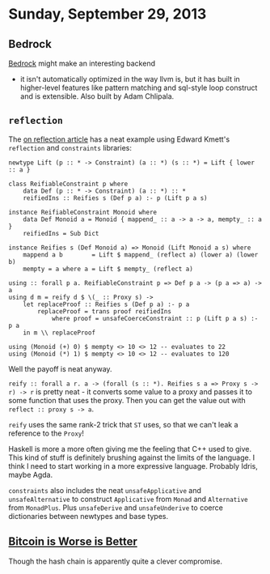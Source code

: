 # Sunday, September 29, 2013

## Bedrock

[Bedrock](http://plv.csail.mit.edu/bedrock/) might make an interesting backend
- it isn't automatically optimized in the way llvm is, but it has built in
higher-level features like pattern matching and sql-style loop construct and is
extensible. Also built by Adam Chlipala.

## `reflection`

The [on reflection
article](https://www.fpcomplete.com/user/thoughtpolice/using-reflection) has a
neat example using Edward Kmett's `reflection` and `constraints` libraries:

    newtype Lift (p :: * -> Constraint) (a :: *) (s :: *) = Lift { lower :: a }

    class ReifiableConstraint p where
        data Def (p :: * -> Constraint) (a :: *) :: *
        reifiedIns :: Reifies s (Def p a) :- p (Lift p a s)

    instance ReifiableConstraint Monoid where
        data Def Monoid a = Monoid { mappend_ :: a -> a -> a, mempty_ :: a }
        reifiedIns = Sub Dict

    instance Reifies s (Def Monoid a) => Monoid (Lift Monoid a s) where
        mappend a b        = Lift $ mappend_ (reflect a) (lower a) (lower b)
        mempty = a where a = Lift $ mempty_ (reflect a)

    using :: forall p a. ReifiableConstraint p => Def p a -> (p a => a) -> a
    using d m = reify d $ \(_ :: Proxy s) ->
        let replaceProof :: Reifies s (Def p a) :- p a
            replaceProof = trans proof reifiedIns
                where proof = unsafeCoerceConstraint :: p (Lift p a s) :- p a
        in m \\ replaceProof

    using (Monoid (+) 0) $ mempty <> 10 <> 12 -- evaluates to 22
    using (Monoid (*) 1) $ mempty <> 10 <> 12 -- evaluates to 120

Well the payoff is neat anyway.

`reify :: forall a r. a -> (forall (s :: *). Reifies s a => Proxy s -> r) -> r`
is pretty neat - it converts some value to a proxy and passes it to some
function that uses the proxy. Then you can get the value out with `reflect ::
proxy s -> a`.

`reify` uses the same rank-2 trick that `ST` uses, so that we can't leak a
reference to the `Proxy`!

Haskell is more a more often giving me the feeling that C++ used to give. This
kind of stuff is definitely brushing against the limits of the language. I
think I need to start working in a more expressive language. Probably Idris,
maybe Agda.

`constraints` also includes the neat `unsafeApplicative` and
`unsafeAlternative` to construct `Applicative` from `Monad` and `Alternative`
from `MonadPlus`. Plus `unsafeDerive` and `unsafeUnderive` to coerce
dictionaries between newtypes and base types.

## [Bitcoin is Worse is Better](http://www.gwern.net/Bitcoin%20is%20Worse%20is%20Better?2)

Though the hash chain is apparently quite a clever compromise.
